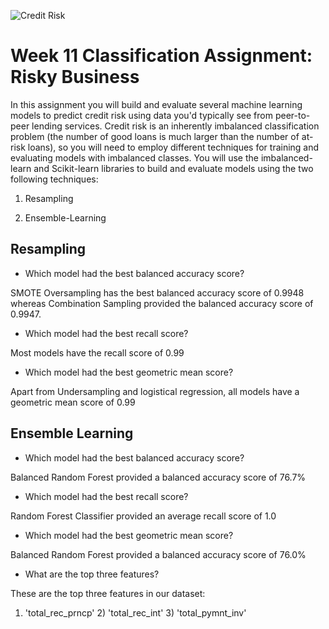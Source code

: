 ![Credit Risk](Images/credit-risk.jpg)
# Week 11 Classification Assignment: Risky Business

In this assignment you will build and evaluate several machine learning models to predict credit risk using data you'd typically see from peer-to-peer lending services. Credit risk is an inherently imbalanced classification problem (the number of good loans is much larger than the number of at-risk loans), so you will need to employ different techniques for training and evaluating models with imbalanced classes. You will use the imbalanced-learn and Scikit-learn libraries to build and evaluate models using the two following techniques:

1. Resampling
 
2. Ensemble-Learning

## Resampling

* Which model had the best balanced accuracy score?

SMOTE Oversampling has the best balanced accuracy score of 0.9948 whereas Combination Sampling provided the balanced accuracy score of 0.9947.

* Which model had the best recall score?

Most models have the recall score of 0.99

* Which model had the best geometric mean score?

Apart from Undersampling and logistical regression, all models have a geometric mean score of 0.99

## Ensemble Learning

* Which model had the best balanced accuracy score?

Balanced Random Forest provided a balanced accuracy score of 76.7%

* Which model had the best recall score?

Random Forest Classifier provided an average recall score of 1.0

* Which model had the best geometric mean score?


Balanced Random Forest provided a balanced accuracy score of 76.0%

* What are the top three features?

These are the top three features in our dataset:

1) 'total_rec_prncp' 2) 'total_rec_int' 3) 'total_pymnt_inv'
